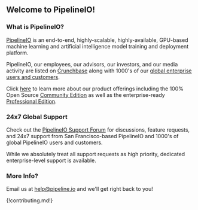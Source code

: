 ## Welcome to PipelineIO! 

### What is PipelineIO?
[PipelineIO](http://pipeline.io/) is an end-to-end, highly-scalable, highly-available, GPU-based machine learning and artificial intelligence model training and deployment platform.

PipelineIO, our employees, our advisors, our investors, and our media activity are listed on [Crunchbase](https://www.crunchbase.com/organization/pipelineio) along with 1000's of our [global enterprise users and customers](https://www.crunchbase.com/organization/pipelineio/customers).

Click [here](home/getting_started.md) to learn more about our product offerings including the 100% Open Source [Community Edition](products/community_edition.md) as well as the enterprise-ready [Professional Edition](products/professional_edition.md).

### 24x7 Global Support
Check out the [PipelineIO Support Forum](https://pipelineio.zendesk.com) for discussions, feature requests, and 24x7 support from San Francisco-based PipelineIO and 1000's of global PipelineIO users and customers.

While we absolutely treat all support requests as high priority, dedicated enterprise-level support is available.

### More Info?
Email us at [help@pipeline.io](mailto:help@pipeline.io) and we'll get right back to you!

{!contributing.md!}
